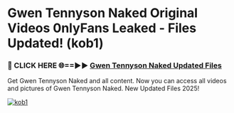 # Gwen Tennyson Naked Original Videos 0nlyFans Leaked - Files Updated! (kob1)

<h3>🔴 CLICK HERE 🌐==►► <a href="https://tinyurl.com/yckcrads" rel="nofollow">Gwen Tennyson Naked Updated Files</a></h3>

Get Gwen Tennyson Naked and all content. Now you can access all videos and pictures of Gwen Tennyson Naked. New Updated Files 2025!

[![kob1](https://i.imgur.com/hpKpOFt.gif)](https://tinyurl.com/yckcrads)
